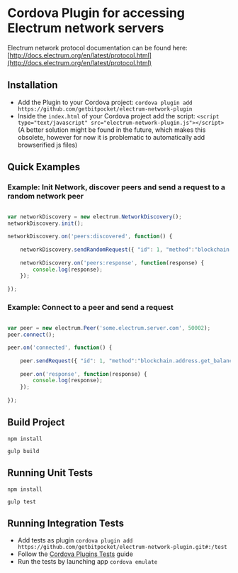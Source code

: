 # Cordova Plugin for accessing Electrum network servers

Electrum network protocol documentation can be found here: [http://docs.electrum.org/en/latest/protocol.html](http://docs.electrum.org/en/latest/protocol.html)

## Installation

 - Add the Plugin to your Cordova project: `cordova plugin add https://github.com/getbitpocket/electrum-network-plugin`
 - Inside the `index.html` of your Cordova project add the script: `<script type="text/javascript" src="electrum-network-plugin.js"></script>` (A better solution might be found in the future, which makes this obsolete, however for now it is problematic to automatically add browserified js files)

## Quick Examples

### Example: Init Network, discover peers and send a request to a random network peer

```javascript

var networkDiscovery = new electrum.NetworkDiscovery();
networkDiscovery.init();

networkDiscovery.on('peers:discovered', function() {
    
    networkDiscovery.sendRandomRequest({ "id": 1, "method":"blockchain.address.get_balance", "params":["1NS17iag9jJgTHD1VXjvLCEnZuQ3rJDE9L"] });
    
    networkDiscovery.on('peers:response', function(response) {
        console.log(response);
    });
    
});

```

### Example: Connect to a peer and send a request

```javascript

var peer = new electrum.Peer('some.electrum.server.com', 50002);
peer.connect();

peer.on('connected', function() {
    
    peer.sendRequest({ "id": 1, "method":"blockchain.address.get_balance", "params":["1NS17iag9jJgTHD1VXjvLCEnZuQ3rJDE9L"] });
    
    peer.on('response', function(response) {
        console.log(response);
    });
    
});

```

## Build Project

`npm install`

`gulp build`

## Running Unit Tests

`npm install`

`gulp test`

## Running Integration Tests

 - Add tests as plugin `cordova plugin add https://github.com/getbitpocket/electrum-network-plugin.git#:/test`
 - Follow the [Cordova Plugins Tests](https://github.com/apache/cordova-plugin-test-framework#running-plugin-tests) guide
 - Run the tests by launching app `cordova emulate`

